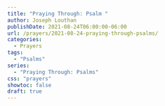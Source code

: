 ```yaml
---
title: "Praying Through: Psalm "
author: Joseph Louthan
publishDate: 2021-08-24T06:00:00-06:00
url: /prayers/2021-08-24-praying-through-psalms/
categories:
  - Prayers
tags:
  - "Psalms"
series:
  - "Praying Through: Psalms"
css: "prayers"
showtoc: false
draft: true
---
```

<div style="font-variant: small-caps;">

</div>

```text

```

